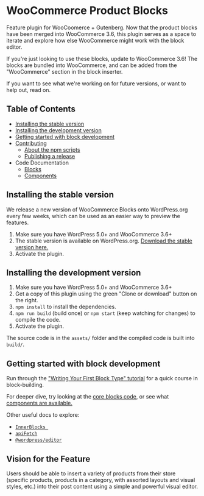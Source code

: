 # WooCommerce Product Blocks

Feature plugin for WooCoomerce + Gutenberg. Now that the product blocks have been merged into WooCommerce 3.6, this plugin serves as a space to iterate and explore how else WooCommerce might work with the block editor. 

If you're just looking to use these blocks, update to WooCommerce 3.6! The blocks are bundled into WooCommerce, and can be added from the "WooCommerce" section in the block inserter.

If you want to see what we're working on for future versions, or want to help out, read on.

## Table of Contents

- [Installing the stable version](#installing-the-stable-version)
- [Installing the development version](#installing-the-development-version)
- [Getting started with block development](#getting-started-with-block-development)
- [Contributing](CONTRIBUTING.md)
  - [About the npm scripts](CONTRIBUTING.md#npm-scripts)
  - [Publishing a release](CONTRIBUTING.md#publishing-woocommerceblock-library)
- Code Documentation
  - [Blocks](assets/js/blocks)
  - [Components](assets/js/components)

## Installing the stable version

We release a new version of WooCommerce Blocks onto WordPress.org every few weeks, which can be used as an easier way to preview the features.

1. Make sure you have WordPress 5.0+ and WooCommerce 3.6+
2. The stable version is available on WordPress.org. [Download the stable version here.](https://wordpress.org/plugins/woo-gutenberg-products-block/)
3. Activate the plugin.

## Installing the development version

1. Make sure you have WordPress 5.0+ and WooCommerce 3.6+
2. Get a copy of this plugin using the green "Clone or download" button on the right.
3. `npm install` to install the dependencies.
4. `npm run build` (build once) or `npm start` (keep watching for changes) to compile the code.
5. Activate the plugin.

The source code is in the `assets/` folder and the compiled code is built into `build/`.

## Getting started with block development

Run through the ["Writing Your First Block Type" tutorial](https://wordpress.org/gutenberg/handbook/designers-developers/developers/tutorials/block-tutorial/) for a quick course in block-building.

For deeper dive, try looking at the [core blocks code,](https://github.com/WordPress/gutenberg/tree/master/packages/block-library/src) or see what [components are available.](https://github.com/WordPress/gutenberg/tree/master/packages/components/src)

Other useful docs to explore:

- [`InnerBlocks `](https://github.com/WordPress/gutenberg/blob/master/packages/block-editor/src/components/inner-blocks/README.md)
- [`apiFetch`](https://wordpress.org/gutenberg/handbook/designers-developers/developers/packages/packages-api-fetch/)
- [`@wordpress/editor`](https://github.com/WordPress/gutenberg/blob/master/packages/editor/README.md)

## Vision for the Feature

Users should be able to insert a variety of products from their store (specific products, products in a category, with assorted layouts and visual styles, etc.) into their post content using a simple and powerful visual editor.
